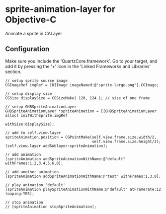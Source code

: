 sprite-animation-layer for Objective-C
======================================

Animate a sprite in CALayer

Configuration
-------------

Make sure you include the 'QuartzCore.framework'. Go to your target, and add it by pressing the '+' icon in the 'Linked Frameworks and Libraries' section.


```objc
// setup sprite source image
CGImageRef imgRef = [UIImage imageNamed:@"sprite-large.png"].CGImage;

// setup display size
CGSize displaySize = CGSizeMake( 120, 124 ); // size of one frame

// setup GHBSpriteAnimationLayer
GHBSpriteAnimationLayer *spriteAnimation = [[GHBSpriteAnimationLayer alloc] initWithSprite:imgRef
                                                                                  withSize:displaySize];
                                                                                  
// add to self.view.layer
spriteAnimation.position = CGPointMake(self.view.frame.size.width/2,
                                       self.view.frame.size.height/2);
[self.view.layer addSublayer:spriteAnimation];

// add animation
[spriteAnimation addSpriteAnimationWithName:@"default" withFrames:1,2,3,4,5,6,0];

// add another animation
[spriteAnimation addSpriteAnimationWithName:@"test" withFrames:1,3,0];

// play animation 'default'
[spriteAnimation playSpriteAnimationWithName:@"default" atFramerate:12 looping:YES];

// stop animation
// [spriteAnimation stopSpriteAnimation];
```

